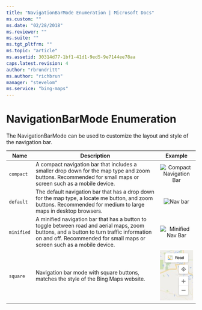 ```yaml
---
title: "NavigationBarMode Enumeration | Microsoft Docs"
ms.custom: ""
ms.date: "02/28/2018"
ms.reviewer: ""
ms.suite: ""
ms.tgt_pltfrm: ""
ms.topic: "article"
ms.assetid: 30314d77-1bf1-41d1-9ed5-9e7144ee78aa
caps.latest.revision: 4
author: "rbrundritt"
ms.author: "richbrun"
manager: "stevelom"
ms.service: "bing-maps"
---
```

# NavigationBarMode Enumeration
The NavigationBarMode can be used to customize the layout and style of the navigation bar.

| Name | Description    | Example   
| ---- | -------------- | :------: |                                         
| `compact`  | A compact navigation bar that includes a smaller drop down for the map type and zoom buttons. Recommended for small maps or screen such as a mobile device. | ![Compact Navigation Bar](../media/compact-navigation-bar.PNG)
| `default`  | The default navigation bar that has a drop down for the map type, a locate me button, and zoom buttons. Recommended for medium to large maps in desktop browsers.  | ![Nav bar](../media/nav-bar.png)
| `minified` | A minified navigation bar that has a button to toggle between road and aerial maps, zoom buttons, and a button to turn traffic information on and off. Recommended for small maps or screen such as a mobile device. | ![Minified Nav Bar](../media/minified-nav-bar.png)
| `square` | Navigation bar mode with square buttons, matches the style of the Bing Maps website. | ![Square Nav Bar](../media/square-nav-bar.png) 
